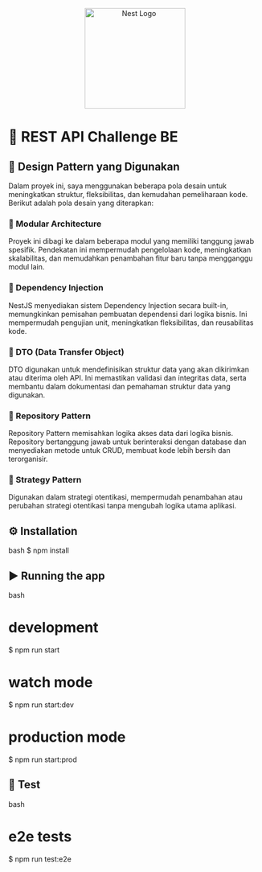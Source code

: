 <p align="center">
  <a href="http://nestjs.com/" target="blank"><img src="https://nestjs.com/img/logo-small.svg" width="200" alt="Nest Logo" /></a>
</p>

# 🎯 REST API Challenge BE

## 🎲 Design Pattern yang Digunakan

Dalam proyek ini, saya menggunakan beberapa pola desain untuk meningkatkan struktur, fleksibilitas, dan kemudahan pemeliharaan kode. 
Berikut adalah pola desain yang diterapkan:

### 🍃 Modular Architecture
Proyek ini dibagi ke dalam beberapa modul yang memiliki tanggung jawab spesifik. Pendekatan ini mempermudah pengelolaan kode, meningkatkan skalabilitas, dan memudahkan penambahan fitur baru tanpa mengganggu modul lain.

### 🍃 Dependency Injection
NestJS menyediakan sistem Dependency Injection secara built-in, memungkinkan pemisahan pembuatan dependensi dari logika bisnis. Ini mempermudah pengujian unit, meningkatkan fleksibilitas, dan reusabilitas kode.

### 🍃 DTO (Data Transfer Object)
DTO digunakan untuk mendefinisikan struktur data yang akan dikirimkan atau diterima oleh API. Ini memastikan validasi dan integritas data, serta membantu dalam dokumentasi dan pemahaman struktur data yang digunakan.

### 🍃 Repository Pattern
Repository Pattern memisahkan logika akses data dari logika bisnis. Repository bertanggung jawab untuk berinteraksi dengan database dan menyediakan metode untuk CRUD, membuat kode lebih bersih dan terorganisir.

### 🍃 Strategy Pattern
Digunakan dalam strategi otentikasi, mempermudah penambahan atau perubahan strategi otentikasi tanpa mengubah logika utama aplikasi.


## ⚙ Installation

bash
$ npm install


## ▶ Running the app

bash
# development
$ npm run start

# watch mode
$ npm run start:dev

# production mode
$ npm run start:prod


## 🧪 Test

bash
# e2e tests
$ npm run test:e2e
